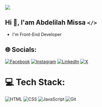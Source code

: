 [![](https://visitcount.itsvg.in/api?id=AbdeLilah-Dev&icon=1&color=0)](https://visitcount.itsvg.in)

## Hi 👋, I'am Abdelilah Missa **`</>`**
 - I'm Front-End Developer

## 🌐 Socials:
[![Facebook](https://img.shields.io/badge/Facebook-%231877F2.svg?logo=Facebook&logoColor=white)](https://web.facebook.com/abedelilah.dev) [![Instagram](https://img.shields.io/badge/Instagram-%23E4405F.svg?logo=Instagram&logoColor=white)](https://instagram.com/abdelilah_dev) [![LinkedIn](https://img.shields.io/badge/LinkedIn-%230077B5.svg?logo=linkedin&logoColor=white)](https://linkedin.com/in/abdelilah-missa) [![X](https://img.shields.io/badge/X-%231DA1F2.svg?logo=twitter&logoColor=white)](https://x.com/abde_lilah_dev)



# 💻 Tech Stack:
![HTML](https://img.shields.io/badge/html5-E34F26?style=for-the-badge&logo=html5&logoColor=white)
![CSS](https://img.shields.io/badge/css3-1572B6?style=for-the-badge&logo=css3&logoColor=white)
![JavaScript](https://img.shields.io/badge/javascript-F7DF1E?style=for-the-badge&logo=javascript&logoColor=white)
![Git](https://img.shields.io/badge/git-F05032?style=for-the-badge&logo=git&logoColor=white)
